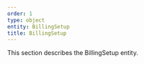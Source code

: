 ```yaml
---
order: 1
type: object
entity: BillingSetup
title: BillingSetup
---
```


This section describes the BillingSetup entity.

